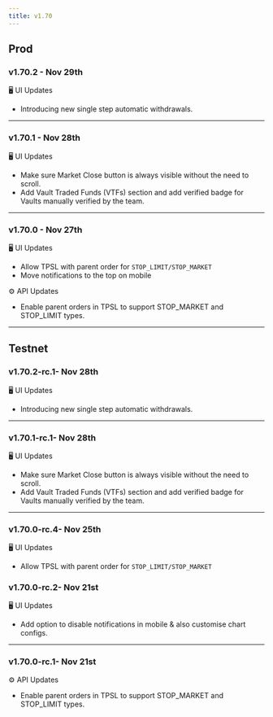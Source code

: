 ```yaml
---
title: v1.70
---
```


## Prod
### v1.70.2 - Nov 29th

🖥️  UI Updates
* Introducing new single step automatic withdrawals.

***

### v1.70.1 - Nov 28th

🖥️  UI Updates
* Make sure Market Close button is always visible without the need to scroll.
* Add Vault Traded Funds (VTFs) section and add verified badge for Vaults manually verified by the team. 

***
### v1.70.0 - Nov 27th

🖥️  UI Updates

* Allow TPSL with parent order for `STOP_LIMIT/STOP_MARKET`
* Move notifications to the top on mobile

⚙️ API Updates

* Enable parent orders in TPSL to support STOP_MARKET and STOP_LIMIT types.

***

## Testnet

### v1.70.2-rc.1- Nov 28th

🖥️  UI Updates
* Introducing new single step automatic withdrawals.

***


### v1.70.1-rc.1- Nov 28th

🖥️  UI Updates
* Make sure Market Close button is always visible without the need to scroll.
* Add Vault Traded Funds (VTFs) section and add verified badge for Vaults manually verified by the team. 

***

### v1.70.0-rc.4- Nov 25th

🖥️  UI Updates

* Allow TPSL with parent order for `STOP_LIMIT/STOP_MARKET`


### v1.70.0-rc.2- Nov 21st

🖥️  UI Updates

* Add option to disable notifications in mobile & also customise chart configs.

***

### v1.70.0-rc.1- Nov 21st

⚙️ API Updates

* Enable parent orders in TPSL to support STOP_MARKET and STOP_LIMIT types.
